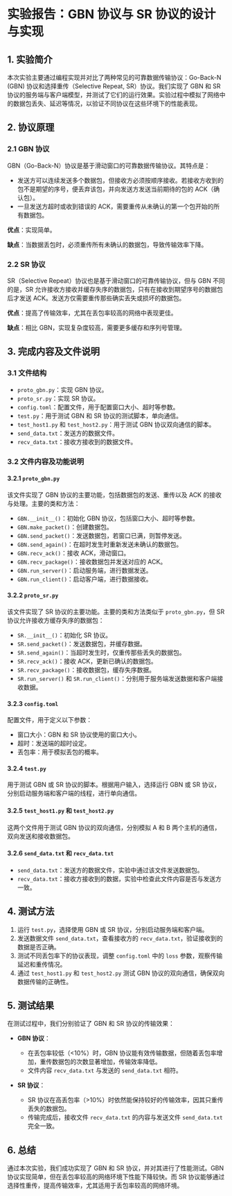 # 实验报告：GBN 协议与 SR 协议的设计与实现

## 1. 实验简介

本次实验主要通过编程实现并对比了两种常见的可靠数据传输协议：Go-Back-N (GBN) 协议和选择重传（Selective Repeat, SR）协议。我们实现了 GBN 和 SR 协议的服务端与客户端模型，并测试了它们的运行效果。实验过程中模拟了网络中的数据包丢失、延迟等情况，以验证不同协议在这些环境下的性能表现。

## 2. 协议原理

### 2.1 GBN 协议
GBN（Go-Back-N）协议是基于滑动窗口的可靠数据传输协议。其特点是：
- 发送方可以连续发送多个数据包，但接收方必须按顺序接收。若接收方收到的包不是期望的序号，便丢弃该包，并向发送方发送当前期待的包的 ACK（确认包）。
- 一旦发送方超时或收到错误的 ACK，需要重传从未确认的第一个包开始的所有数据包。

**优点**：实现简单。

**缺点**：当数据丢包时，必须重传所有未确认的数据包，导致传输效率下降。

### 2.2 SR 协议
SR（Selective Repeat）协议也是基于滑动窗口的可靠传输协议，但与 GBN 不同的是，SR 允许接收方接收并缓存失序的数据包，只有在接收到期望序号的数据包后才发送 ACK。发送方仅需要重传那些确实丢失或损坏的数据包。

**优点**：提高了传输效率，尤其在丢包率较高的网络中表现更佳。

**缺点**：相比 GBN，实现复杂度较高，需要更多缓存和序列号管理。

## 3. 完成内容及文件说明

### 3.1 文件结构
- `proto_gbn.py`：实现 GBN 协议。
- `proto_sr.py`：实现 SR 协议。
- `config.toml`：配置文件，用于配置窗口大小、超时等参数。
- `test.py`：用于测试 GBN 和 SR 协议的测试脚本，单向通信。
- `test_host1.py` 和 `test_host2.py`：用于测试 GBN 协议双向通信的脚本。
- `send_data.txt`：发送方的数据文件。
- `recv_data.txt`：接收方接收到的数据文件。

### 3.2 文件内容及功能说明

#### 3.2.1 `proto_gbn.py`
该文件实现了 GBN 协议的主要功能，包括数据包的发送、重传以及 ACK 的接收与处理。主要的类和方法：
- `GBN.__init__()`：初始化 GBN 协议，包括窗口大小、超时等参数。
- `GBN.make_packet()`：创建数据包。
- `GBN.send_packet()`：发送数据包，若窗口已满，则暂停发送。
- `GBN.send_again()`：在超时发生时重新发送未确认的数据包。
- `GBN.recv_ack()`：接收 ACK，滑动窗口。
- `GBN.recv_package()`：接收数据包并发送对应的 ACK。
- `GBN.run_server()`：启动服务端，进行数据发送。
- `GBN.run_client()`：启动客户端，进行数据接收。

#### 3.2.2 `proto_sr.py`
该文件实现了 SR 协议的主要功能。主要的类和方法类似于 `proto_gbn.py`，但 SR 协议允许接收方缓存失序的数据包：
- `SR.__init__()`：初始化 SR 协议。
- `SR.send_packet()`：发送数据包，并缓存数据。
- `SR.send_again()`：当超时发生时，仅重传那些丢失的数据包。
- `SR.recv_ack()`：接收 ACK，更新已确认的数据包。
- `SR.recv_package()`：接收数据包，缓存失序数据。
- `SR.run_server()` 和 `SR.run_client()`：分别用于服务端发送数据和客户端接收数据。

#### 3.2.3 `config.toml`
配置文件，用于定义以下参数：
- 窗口大小：GBN 和 SR 协议使用的窗口大小。
- 超时：发送端的超时设定。
- 丢包率：用于模拟丢包的概率。

#### 3.2.4 `test.py`
用于测试 GBN 或 SR 协议的脚本。根据用户输入，选择运行 GBN 或 SR 协议，分别启动服务端和客户端的线程，进行单向通信。

#### 3.2.5 `test_host1.py` 和 `test_host2.py`
这两个文件用于测试 GBN 协议的双向通信，分别模拟 A 和 B 两个主机的通信，双向发送和接收数据包。

#### 3.2.6 `send_data.txt` 和 `recv_data.txt`
- `send_data.txt`：发送方的数据文件，实验中通过该文件发送数据包。
- `recv_data.txt`：接收方接收到的数据，实验中检查此文件内容是否与发送方一致。

## 4. 测试方法

1. 运行 `test.py`，选择使用 GBN 或 SR 协议，分别启动服务端和客户端。
2. 发送数据文件 `send_data.txt`，查看接收方的 `recv_data.txt`，验证接收到的数据是否正确。
3. 测试不同丢包率下的协议表现，调整 `config.toml` 中的 `loss` 参数，观察传输延迟和重传情况。
4. 通过 `test_host1.py` 和 `test_host2.py` 测试 GBN 协议的双向通信，确保双向数据传输的正确性。

## 5. 测试结果

在测试过程中，我们分别验证了 GBN 和 SR 协议的传输效果：

- **GBN 协议**：
  - 在丢包率较低（<10%）时，GBN 协议能有效传输数据，但随着丢包率增加，重传数据包的次数显著增加，传输效率降低。
  - 文件内容 `recv_data.txt` 与发送的 `send_data.txt` 相符。

- **SR 协议**：
  - SR 协议在高丢包率（>10%）时依然能保持较好的传输效率，因其只重传丢失的数据包。
  - 传输完成后，接收文件 `recv_data.txt` 的内容与发送文件 `send_data.txt` 完全一致。

## 6. 总结

通过本次实验，我们成功实现了 GBN 和 SR 协议，并对其进行了性能测试。GBN 协议实现简单，但在丢包率较高的网络环境下性能下降较快。而 SR 协议能够通过选择性重传，提高传输效率，尤其适用于丢包率较高的网络环境。